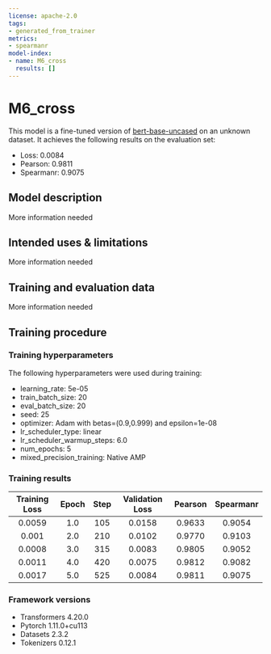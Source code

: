 ```yaml
---
license: apache-2.0
tags:
- generated_from_trainer
metrics:
- spearmanr
model-index:
- name: M6_cross
  results: []
---
```


<!-- This model card has been generated automatically according to the information the Trainer had access to. You
should probably proofread and complete it, then remove this comment. -->

# M6_cross

This model is a fine-tuned version of [bert-base-uncased](https://huggingface.co/bert-base-uncased) on an unknown dataset.
It achieves the following results on the evaluation set:
- Loss: 0.0084
- Pearson: 0.9811
- Spearmanr: 0.9075

## Model description

More information needed

## Intended uses & limitations

More information needed

## Training and evaluation data

More information needed

## Training procedure

### Training hyperparameters

The following hyperparameters were used during training:
- learning_rate: 5e-05
- train_batch_size: 20
- eval_batch_size: 20
- seed: 25
- optimizer: Adam with betas=(0.9,0.999) and epsilon=1e-08
- lr_scheduler_type: linear
- lr_scheduler_warmup_steps: 6.0
- num_epochs: 5
- mixed_precision_training: Native AMP

### Training results

| Training Loss | Epoch | Step | Validation Loss | Pearson | Spearmanr |
|:-------------:|:-----:|:----:|:---------------:|:-------:|:---------:|
| 0.0059        | 1.0   | 105  | 0.0158          | 0.9633  | 0.9054    |
| 0.001         | 2.0   | 210  | 0.0102          | 0.9770  | 0.9103    |
| 0.0008        | 3.0   | 315  | 0.0083          | 0.9805  | 0.9052    |
| 0.0011        | 4.0   | 420  | 0.0075          | 0.9812  | 0.9082    |
| 0.0017        | 5.0   | 525  | 0.0084          | 0.9811  | 0.9075    |


### Framework versions

- Transformers 4.20.0
- Pytorch 1.11.0+cu113
- Datasets 2.3.2
- Tokenizers 0.12.1
